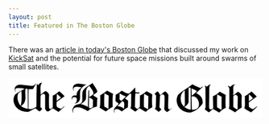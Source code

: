```yaml
---
layout: post
title: Featured in The Boston Globe
---
```


There was an [article in today's Boston Globe](https://www.bostonglobe.com/ideas/2016/10/29/teaching-satellites-swarm/WxRcHhNBa2162fyItkUZwJ/story.html) that discussed my work on [KickSat](http://kicksat.github.io/) and the potential for future space missions built around swarms of small satellites.

![The Boston Globe](/img/The_Boston_Globe.png)